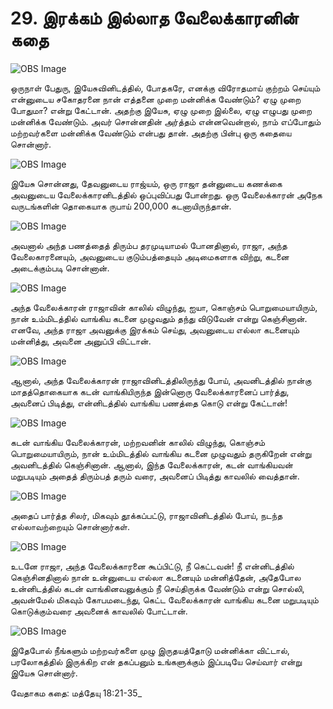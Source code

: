 # 29. இரக்கம் இல்லாத வேலைக்காரனின் கதை

![OBS Image](https://cdn.door43.org/obs/jpg/360px/obs-en-29-01.jpg)

ஒருநாள் பேதுரு, இயேசுவினிடத்தில், போதகரே, எனக்கு விரோதமாய் குற்றம் செய்யும் என்னுடைய சகோதரனை நான் எத்தனை முறை மன்னிக்க வேண்டும்? ஏழு முறை போதுமா? என்று கேட்டான். அதற்கு இயேசு, ஏழு முறை இல்லை, ஏழு எழுபது முறை மன்னிக்க வேண்டும். அவர் சொன்னதின் அர்த்தம் என்னவென்றால், நாம் எப்போதும் மற்றவர்களை மன்னிக்க வேண்டும் என்பது தான். அதற்கு பின்பு ஒரு கதையை சொன்னார்.

![OBS Image](https://cdn.door43.org/obs/jpg/360px/obs-en-29-02.jpg)

இயேசு சொன்னது, தேவனுடைய ராஜ்யம், ஒரு ராஜா தன்னுடைய கணக்கை அவனுடைய வேலைக்காரனிடத்தில் ஒப்புவிப்பது போன்றது. ஒரு வேலைக்காரன் அநேக வருடங்களின் தொகையாக ருபாய் 200,000 கடனாயிருந்தான்.


![OBS Image](https://cdn.door43.org/obs/jpg/360px/obs-en-29-03.jpg)

அவனால் அந்த பணத்தைத் திரும்ப தரமுடியாமல் போனதினால், ராஜா, அந்த வேலைகாரனையும், அவனுடைய குடும்பத்தையும் அடிமைகளாக விற்று, கடனை அடைக்கும்படி சொன்னான்.

![OBS Image](https://cdn.door43.org/obs/jpg/360px/obs-en-29-04.jpg)

அந்த வேலைக்காரன் ராஜாவின் காலில் விழுந்து, ஐயா, கொஞ்சம் பொறுமையாயிரும், நான் உம்மிடத்தில் வாங்கிய கடனை முழுவதும் தந்து விடுவேன் என்று கெஞ்சினான். எனவே, அந்த ராஜா அவனுக்கு இரக்கம் செய்து, அவனுடைய எல்லா கடனையும் மன்னித்து, அவனை அனுப்பி விட்டான்.

![OBS Image](https://cdn.door43.org/obs/jpg/360px/obs-en-29-05.jpg)

ஆனால், அந்த வேலைக்காரன் ராஜாவினிடத்திலிருந்து போய், அவனிடத்தில் நான்கு மாதத்தொகையாக கடன் வாங்கியிருந்த இன்னொரு வேலைக்காரனைப் பார்த்து, அவனைப் பிடித்து, என்னிடத்தில் வாங்கிய பணத்தை கொடு என்று கேட்டான்!

![OBS Image](https://cdn.door43.org/obs/jpg/360px/obs-en-29-06.jpg)

கடன் வாங்கிய வேலைக்காரன், மற்றவனின் காலில் விழுந்து, கொஞ்சம் பொறுமையாயிரும், நான் உம்மிடத்தில் வாங்கிய கடனை முழுவதும் தருகிறேன் என்று அவனிடத்தில் கெஞ்சினான். ஆனால், இந்த வேலைக்காரன், கடன் வாங்கியவன் மறுபடியும் அதைத் திரும்பத் தரும் வரை, அவனைப் பிடித்து காவலில் வைத்தான்.

![OBS Image](https://cdn.door43.org/obs/jpg/360px/obs-en-29-07.jpg)

அதைப் பார்த்த சிலர், மிகவும் தூக்கப்பட்டு, ராஜாவினிடத்தில் போய், நடந்த எல்லாவற்றையும் சொன்னார்கள். 

![OBS Image](https://cdn.door43.org/obs/jpg/360px/obs-en-29-08.jpg)

உடனே ராஜா, அந்த வேலைக்காரனை கூப்பிட்டு, நீ கெட்டவன்! நீ என்னிடத்தில் கெஞ்சினதினால் நான் உன்னுடைய எல்லா கடனையும் மன்னித்தேன், அதேபோல உன்னிடத்தில் கடன் வாங்கினவனுக்கும் நீ செய்திருக்க வேண்டும் என்று சொல்லி, அவன்மேல் மிகவும் கோபமடைந்து, கெட்ட வேலைக்காரன் வாங்கிய கடனை மறுபடியும் கொடுக்கும்வரை அவனைக் காவலில் போட்டான்.

![OBS Image](https://cdn.door43.org/obs/jpg/360px/obs-en-29-09.jpg)

இதேபோல் நீங்களும் மற்றவர்களை முழு இருதயத்தோடு மன்னிக்கா விட்டால், பரலோகத்தில் இருக்கிற என் தகப்பனும் உங்களுக்கும் இப்படியே செய்வார் என்று இயேசு சொன்னார்.

வேதாகம கதை: மத்தேயு 18:21-35_

